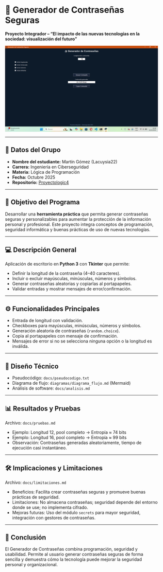 # 🔐 Generador de Contraseñas Seguras

**Proyecto Integrador – “El impacto de las nuevas tecnologías en la sociedad: visualización del futuro”**

![Vista del programa en ejecución](captura_programa.png)

---

## 🧩 Datos del Grupo
- **Nombre del estudiante:** Martín Gómez (Lacuysia22)  
- **Carrera:** Ingeniería en Ciberseguridad  
- **Materia:** Lógica de Programación 
- **Fecha:** Octubre 2025  
- **Repositorio:** [Proyectologic4](https://github.com/Lacuysia22/Proyectologic4)

---

## 🎯 Objetivo del Programa
Desarrollar una **herramienta práctica** que permita generar contraseñas seguras y personalizables para aumentar la protección de la información personal y profesional. Este proyecto integra conceptos de programación, seguridad informática y buenas prácticas de uso de nuevas tecnologías.

---

## 💻 Descripción General
Aplicación de escritorio en **Python 3** con **Tkinter** que permite:
- Definir la longitud de la contraseña (4–40 caracteres).  
- Incluir o excluir mayúsculas, minúsculas, números y símbolos.  
- Generar contraseñas aleatorias y copiarlas al portapapeles.  
- Validar entradas y mostrar mensajes de error/confirmación.

---

## ⚙️ Funcionalidades Principales
- Entrada de longitud con validación.  
- Checkboxes para mayúsculas, minúsculas, números y símbolos.  
- Generación aleatoria de contraseñas (`random.choice`).  
- Copia al portapapeles con mensaje de confirmación.  
- Mensajes de error si no se selecciona ninguna opción o la longitud es inválida.

---

## 🧠 Diseño Técnico
- Pseudocódigo: `docs/pseudocodigo.txt`  
- Diagrama de flujo: `diagramas/diagrama_flujo.md` (Mermaid)  
- Análisis de software: `docs/analisis.md`  

---

## 📊 Resultados y Pruebas
Archivo: `docs/pruebas.md`  
- Ejemplo: Longitud 12, pool completo → Entropía ≈ 74 bits  
- Ejemplo: Longitud 16, pool completo → Entropía ≈ 99 bits  
- Observación: Contraseñas generadas aleatoriamente, tiempo de ejecución casi instantáneo.

---

## 🛠️ Implicaciones y Limitaciones
Archivo: `docs/limitaciones.md`  
- Beneficios: Facilita crear contraseñas seguras y promueve buenas prácticas de seguridad.  
- Limitaciones: No almacena contraseñas; seguridad depende del entorno donde se use; no implementa cifrado.  
- Mejoras futuras: Uso del módulo `secrets` para mayor seguridad, integración con gestores de contraseñas.

---

## 🧾 Conclusión
El Generador de Contraseñas combina programación, seguridad y usabilidad. Permite al usuario generar contraseñas seguras de forma sencilla y demuestra cómo la tecnología puede mejorar la seguridad personal y organizacional.

